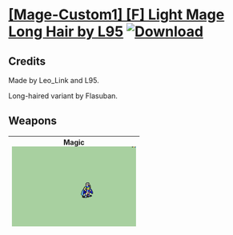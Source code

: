 # [\[Mage-Custom1\] \[F\] Light Mage Long Hair by L95](./) [![Download](https://img.shields.io/badge/Download-%5BMage--Custom1%5D%20%5BF%5D%20Light%20Mage%20Long%20Hair%20by%20L95-red)](https://minhaskamal.github.io/DownGit/#/home?url=https://github.com/Klokinator/FE-Repo/tree/main/Battle%20Animations/Magi%20-%20Nature-Type/%5BMage-Custom1%5D%20%5BF%5D%20Light%20Mage%20Long%20Hair%20by%20L95)
## Credits

Made by Leo_Link and L95.

Long-haired variant by Flasuban.

## Weapons

| <b>Magic</b><br/><img alt="Magic animation" src="./6.%20Magic/Magic.gif"/> |
| :---: |
